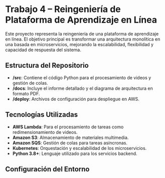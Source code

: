 # Trabajo 4 – Reingeniería de Plataforma de Aprendizaje en Línea

Este proyecto representa la reingeniería de una plataforma de aprendizaje en línea. El objetivo principal es transformar una arquitectura monolítica en una basada en microservicios, mejorando la escalabilidad, flexibilidad y capacidad de respuesta del sistema.

## Estructura del Repositorio

- **/src**: Contiene el código Python para el procesamiento de videos y gestión de colas.
- **/docs**: Incluye el informe detallado y el diagrama de arquitectura en formato PDF.
- **/deploy**: Archivos de configuración para despliegue en AWS.

## Tecnologías Utilizadas

- **AWS Lambda**: Para el procesamiento de tareas como redimensionamiento de videos.
- **Amazon S3**: Almacenamiento de materiales multimedia.
- **Amazon SQS**: Gestión de colas para tareas asíncronas.
- **Kubernetes**: Orquestación y escalabilidad de los microservicios.
- **Python 3.8+**: Lenguaje utilizado para los servicios backend.

## Configuración del Entorno

